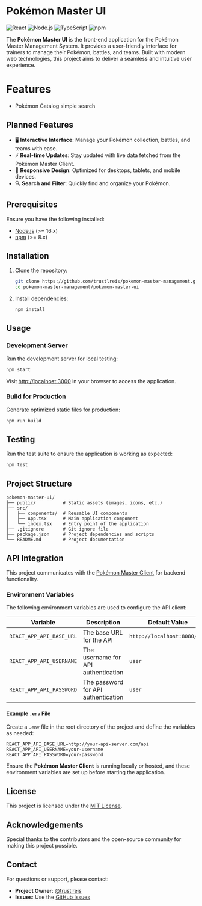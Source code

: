 # Pokémon Master UI

![React](https://img.shields.io/badge/react-18.0.0-blue?logo=react&logoColor=white)
![Node.js](https://img.shields.io/badge/node.js-16.x-green?logo=node.js&logoColor=white)
![TypeScript](https://img.shields.io/badge/typescript-4.x-blue?logo=typescript&logoColor=white)
![npm](https://img.shields.io/badge/npm-8.x-red?logo=npm&logoColor=white)

The **Pokémon Master UI** is the front-end application for the Pokémon Master Management System. It provides a user-friendly interface for trainers to manage their Pokémon, battles, and teams. Built with modern web technologies, this project aims to deliver a seamless and intuitive user experience.


# Features

- Pokémon Catalog simple search


## Planned Features

- 🖥️ **Interactive Interface**: Manage your Pokémon collection, battles, and teams with ease.
- ⚡ **Real-time Updates**: Stay updated with live data fetched from the Pokémon Master Client.
- 🎨 **Responsive Design**: Optimized for desktops, tablets, and mobile devices.
- 🔍 **Search and Filter**: Quickly find and organize your Pokémon.


## Prerequisites

Ensure you have the following installed:

- [Node.js](https://nodejs.org/) (>= 16.x)
- [npm](https://www.npmjs.com/) (>= 8.x)


## Installation

1. Clone the repository:

   ```bash
   git clone https://github.com/trustlreis/pokemon-master-management.git
   cd pokemon-master-management/pokemon-master-ui
   ```

2. Install dependencies:

   ```bash
   npm install
   ```


## Usage

### Development Server

Run the development server for local testing:

```bash
npm start
```

Visit [http://localhost:3000](http://localhost:3000) in your browser to access the application.

### Build for Production

Generate optimized static files for production:

```bash
npm run build
```


## Testing

Run the test suite to ensure the application is working as expected:

```bash
npm test
```


## Project Structure

```plaintext
pokemon-master-ui/
├── public/          # Static assets (images, icons, etc.)
├── src/
│   ├── components/  # Reusable UI components
│   ├── App.tsx      # Main application component
│   └── index.tsx    # Entry point of the application
├── .gitignore       # Git ignore file
├── package.json     # Project dependencies and scripts
└── README.md        # Project documentation
```


## API Integration

This project communicates with the [Pokémon Master Client](https://github.com/trustlreis/pokemon-master-management/tree/main/pokemon-master-client) for backend functionality.

### Environment Variables

The following environment variables are used to configure the API client:

| Variable                     | Description                              | Default Value                     |
|------------------------------|------------------------------------------|-----------------------------------|
| `REACT_APP_API_BASE_URL`     | The base URL for the API                | `http://localhost:8080/api`      |
| `REACT_APP_API_USERNAME`     | The username for API authentication     | `user`                           |
| `REACT_APP_API_PASSWORD`     | The password for API authentication     | `user`                           |

#### Example `.env` File

Create a `.env` file in the root directory of the project and define the variables as needed:

```plaintext
REACT_APP_API_BASE_URL=http://your-api-server.com/api
REACT_APP_API_USERNAME=your-username
REACT_APP_API_PASSWORD=your-password
```

Ensure the **Pokémon Master Client** is running locally or hosted, and these environment variables are set up before starting the application.


## License

This project is licensed under the [MIT License](../LICENSE.md).


## Acknowledgements

Special thanks to the contributors and the open-source community for making this project possible.


## Contact

For questions or support, please contact:

- **Project Owner**: [@trustlreis](https://github.com/trustlreis)
- **Issues**: Use the [GitHub Issues](https://github.com/trustlreis/pokemon-master-management/issues)
